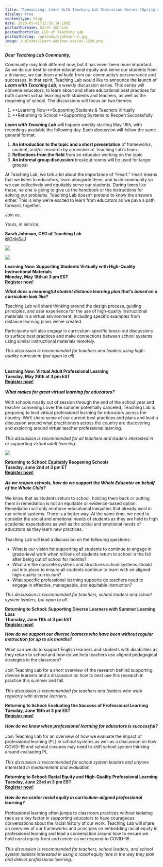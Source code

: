 ```yaml
---
title: "Announcing: Learn With Teaching Lab Discussion Series [Spring 2020]"
display: true
contenttype: blog
date: 2020-05-01T12:56:14.109Z
postauthorname: Sarah Johnson
postauthortitle: CEO of Teaching Lab
postauthorimg: /uploads/sjohnson-2.jpg
image: /uploads/learn-webinar-series-2020.png
---
```

***Dear Teaching Lab Community,***

Community may look different now, but it has never been more important. As we do our best to center educational equity and serve our students from a distance, we can learn and build from our community’s perseverance and successes. In that spirit, Teaching Lab would like to announce the launch of ***Learn with Teaching Lab***, a weekly discussion series. This series will convene educators, to learn about and share educational best practices for both current virtual learning with students and teachers, as well as the reopening of school. The discussions will focus on two themes:

1. **Learning Now:**Supporting Students & Teachers Virtually
2. **Returning to School:**Supporting Systems to Reopen Successfully

***Learn with Teaching Lab*** will happen weekly starting May 18th, with recordings available the following day. Each discussion will follow the same general format:

1. **An introduction to the topic and a short presentation** of frameworks, content, and/or research by a member of Teaching Lab’s team.
2. **Reflections from the field** from an educator working on the topic
3. **An informal group discussion**(breakout rooms will be used for larger groups)

At Teaching Lab, we talk a lot about the importance of “Heart.” Heart means that we listen to educators, learn alongside them, and build community so we can collectively and equitably serve our students. During times like these, no one is going to give us the handbook or the instructions for solving our problems. Teaching Lab doesn’t pretend to know the answers either. This is why we’re excited to learn from educators as we pave a path forward, together.

Join us.

Yours, in service,

**Sarah Johnson, CEO of Teaching Lab**\
[@OnlySJJ](https://twitter.com/OnlySJJ)



![](/uploads/learn-webinar-series-2020.png)

![](/uploads/learning-now-supporting-teachers-and-students-virtually.png)

**Learning Now: Supporting Students Virtually with High-Quality Instructional Materials**\
**Monday, May 18th at 3 pm EST**\
**[Register now!](https://us02web.zoom.us/meeting/register/tZEvde-oqjguE917EvcmuHelybKi5erP-rPS)**

***What does a meaningful student distance learning plan that’s based on a curriculum look like?***

Teaching Lab will share thinking around the design process, guiding principles, and user experience for the use of high-quality instructional materials in a virtual environment, including specific examples from distance learning plans we’ve created.

Participants will also engage in curriculum-specific break-out discussions to surface best practices and make connections between school systems using similar instructional materials remotely.

*This discussion is recommended for teachers and leaders using high-quality curriculum (but open to all).*\
\
\
**Learning Now: Virtual Adult Professional Learning**\
**Tuesday, May 26th at 3 pm EST**\
**[Register now!](https://us02web.zoom.us/meeting/register/tZ0oc--uqj0rGdaWL9NqhKfVbjWE_YNr28Fw)**\
\
***What makes for great virtual learning for educators?***\
\
With schools mostly out of session through the end of the school year and teacher convenings over the summer potentially canceled, Teaching Lab is preparing to lead virtual professional learning for educators across the country. We’ll share some of our current best practices and plans and lead a discussion around what practitioners across the country are discovering and exploring around virtual teacher professional learning.\
\
*This discussion is recommended for all teachers and leaders interested in or supporting virtual adult learning.*



![](/uploads/returning-to-school-supporting-systems-to-reopen-successfully-.png)

**Returning to School: Equitably Reopening Schools**\
**Tuesday, June 2nd at 3 pm ET**\
**[Register now!](https://us02web.zoom.us/meeting/register/tZIpdeCqrT8uGtZwXjo55G-HVzitfGvXn2-R)**\
\
***As we reopen schools, how do we support the Whole Educator on behalf of the Whole Child?***\
\
We know that as students return to school, holding them back or putting them in remediation is not an equitable or evidence-based option. Remediation will only reinforce educational inequities that already exist in our school systems. There is a better way. At the same time, we need to consider the social and emotional needs of students as they are held to high academic expectations as well as the social and emotional needs of educators as they learn new practices.\
\
Teaching Lab will lead a discussion on the following questions:

* What is our vision for supporting all students to continue to engage in grade-level work when millions of students return to school in the fall after being out of school for months?
* What are the concrete systems and structures school systems should put into place to ensure all students continue to learn with an aligned high-quality curriculum?
* What specific professional learning supports do teachers need to engage in effective, manageable, and equitable instruction?

*This discussion is recommended for teachers, school leaders and school system leaders, but open to all.*



**Returning to School: Supporting Diverse Learners with Summer Learning Loss**\
**Thursday, June 11th at 3 pm EST**\
**[Register now!](https://us02web.zoom.us/meeting/register/tZMkceuvpjgvE9YdQrZREGzrefl38Syriwea)**

***How do we support our diverse learners who have been without regular instruction for up to six months?***\
\
What can we do to support English learners and students with disabilities as they return to school and how do we help teachers use aligned pedagogical strategies in the classroom?\
\
Join Teaching Lab for a short overview of the research behind supporting diverse learners and a discussion on how to best use this research in practice this summer and fall.\
\
*This discussion is recommended for teachers and leaders who work regularly with diverse learners.*



**Returning to School: Evaluating the Success of Professional Learning**\
**Tuesday, June 16th at 3 pm EST**\
**[Register now!](https://us02web.zoom.us/meeting/register/tZApfumgqzoqG9LeBQFLSkVxpiMZVL0PYERi)**\
\
***How do we know when professional learning for educators is successful?***\
\
Join Teaching Lab for an overview of how we evaluate the impact of professional learning (PL) in school systems as well as a discussion on how COVID-19 and school closures may need to shift school system thinking around evaluating PL.\
\
*This discussion is recommended for school system leaders and anyone interested in measurement and evaluation.*



**Returning to School: Racial Equity and High-Quality Professional Learning**\
**Tuesday, June 23rd at 3 pm EST**\
**[Register now!](https://us02web.zoom.us/meeting/register/tZYkdOmuqDMoG9SScLqhJsbseEfMhRZh0luI)**\
\
***How do we center racial equity in curriculum-aligned professional learning?***\
\
Professional learning often jumps to classroom practices without isolating race as a key factor in supporting educators to have courageous conversations about the racial history of our work. Teaching Lab will share an overview of our frameworks and principles on embedding racial equity in professional learning and lead a conversation around how to ensure we hold racial equity front and center as we respond to COVID-19.\
\
*This discussion is recommended for teachers, school leaders, and school system leaders interested in using a racial equity lens in the way they plan and deliver professional learning.*
